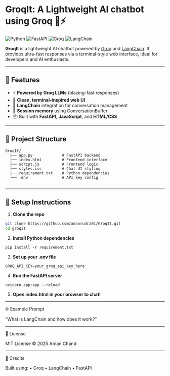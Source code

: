 # GroqIt: A Lightweight AI chatbot using Groq 🧠⚡

![Python](https://img.shields.io/badge/Python-3.9+-blue?style=flat-square&logo=python)
![FastAPI](https://img.shields.io/badge/Backend-FastAPI-green?style=flat-square&logo=fastapi)
![Groq](https://img.shields.io/badge/LLM-Groq-red?style=flat-square)
![LangChain](https://img.shields.io/badge/Framework-LangChain-blueviolet?style=flat-square)

**GroqIt** is a lightweight AI chatbot powered by [Groq](https://groq.com/) and [LangChain](https://www.langchain.com/). It provides ultra-fast responses via a terminal-style web interface, ideal for developers and AI enthusiasts.

---

## 🚀 Features

- ⚡ **Powered by Groq LLMs** (blazing-fast responses)
- 🎨 **Clean, terminal-inspired web UI**
- 🔗 **LangChain** integration for conversation management
- 🧠 **Session memory** using ConversationBuffer
- 📦 Built with **FastAPI**, **JavaScript**, and **HTML/CSS**

---

## 📁 Project Structure
```
GroqIt/
  ├── app.py             # FastAPI backend
  ├── index.html         # Frontend interface
  ├── script.js          # Frontend logic
  ├── styles.css         # Chat UI styling
  ├── requirement.txt    # Python dependencies
  └── .env               # API key config
 
```

---

## 🔧 Setup Instructions

1. **Clone the repo**

```bash
git clone https://github.com/amanrudra01/GroqIt.git
cd groqit
```
2.	**Install Python dependencies**
```
pip install -r requirement.txt
```

3.	**Set up your .env file**
```
GROQ_API_KEY=your_groq_api_key_here
```
4.	**Run the FastAPI server**
```
uvicorn app:app --reload
```
5.	**Open index.html in your browser to chat!**

---

🌐 Example Prompt

“What is LangChain and how does it work?”

---

📄 License

MIT License © 2025 Aman Chand

---
🙌 Credits

Built using:
	•	Groq
	•	LangChain
	•	FastAPI




